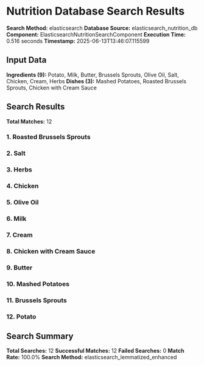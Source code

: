 # Nutrition Database Search Results

**Search Method:** elasticsearch
**Database Source:** elasticsearch_nutrition_db
**Component:** ElasticsearchNutritionSearchComponent
**Execution Time:** 0.516 seconds
**Timestamp:** 2025-06-13T13:46:07.115599

## Input Data
**Ingredients (9):** Potato, Milk, Butter, Brussels Sprouts, Olive Oil, Salt, Chicken, Cream, Herbs
**Dishes (3):** Mashed Potatoes, Roasted Brussels Sprouts, Chicken with Cream Sauce

## Search Results
**Total Matches:** 12

### 1. Roasted Brussels Sprouts

### 2. Salt

### 3. Herbs

### 4. Chicken

### 5. Olive Oil

### 6. Milk

### 7. Cream

### 8. Chicken with Cream Sauce

### 9. Butter

### 10. Mashed Potatoes

### 11. Brussels Sprouts

### 12. Potato

## Search Summary
**Total Searches:** 12
**Successful Matches:** 12
**Failed Searches:** 0
**Match Rate:** 100.0%
**Search Method:** elasticsearch_lemmatized_enhanced
